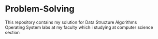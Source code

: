 # Problem-Solving
This repository contains my solution for 
Data Structure
Algorithms
Operating System 
labs at my faculty which i studying at computer science section
